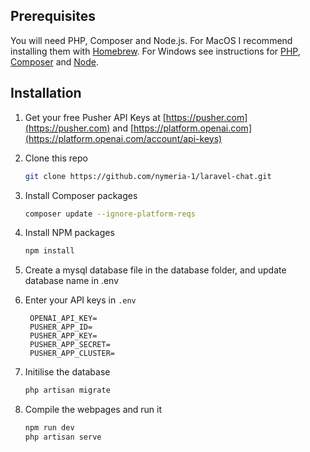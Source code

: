 <!-- GETTING STARTED -->
## Prerequisites

You will need PHP, Composer and Node.js. For MacOS I recommend installing them with [Homebrew](https://brew.sh/). For Windows see instructions for [PHP](https://windows.php.net/download/), [Composer](https://getcomposer.org/doc/00-intro.md#installation-windows) and [Node](https://nodejs.org/en/download/).

## Installation

1. Get your free Pusher API Keys at [https://pusher.com](https://pusher.com) and [https://platform.openai.com](https://platform.openai.com/account/api-keys)
2. Clone this repo
   ```sh
   git clone https://github.com/nymeria-1/laravel-chat.git
   ```
3. Install Composer packages
   ```sh
   composer update --ignore-platform-reqs
   ```

4. Install NPM packages
   ```sh
   npm install
   ```
5. Create a mysql database file in the database folder, and update database name in .env 
6. Enter your API keys in `.env`
   ```
    OPENAI_API_KEY=
    PUSHER_APP_ID=
    PUSHER_APP_KEY=
    PUSHER_APP_SECRET=
    PUSHER_APP_CLUSTER=
   ```
7. Initilise the database
    ```sh
    php artisan migrate
    ```
8. Compile the webpages and run it
    ```sh
    npm run dev
    php artisan serve
    ```


